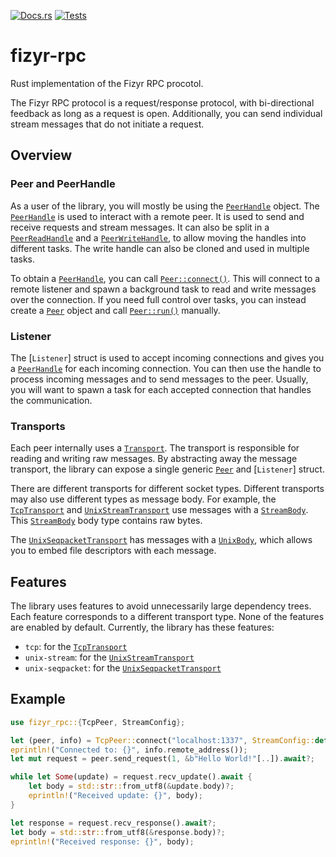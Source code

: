 [![Docs.rs](https://docs.rs/fizyr-rpc/badge.svg)](https://docs.rs/fizyr-rpc/)
[![Tests](https://github.com/fizyr-private/fizyr-rpc-rs/workflows/tests/badge.svg)](https://github.com/fizyr/fizyr-rpc-rs/actions?query=workflow%3Atests+branch%3Amain)

# fizyr-rpc

Rust implementation of the Fizyr RPC procotol.

The Fizyr RPC protocol is a request/response protocol,
with bi-directional feedback as long as a request is open.
Additionally, you can send individual stream messages that do not initiate a request.

## Overview

### Peer and PeerHandle

As a user of the library, you will mostly be using the [`PeerHandle`] object.
The [`PeerHandle`] is used to interact with a remote peer.
It is used to send and receive requests and stream messages.
It can also be split in a [`PeerReadHandle`] and a [`PeerWriteHandle`],
to allow moving the handles into different tasks.
The write handle can also be cloned and used in multiple tasks.

To obtain a [`PeerHandle`], you can call [`Peer::connect()`].
This will connect to a remote listener and spawn a background task to read and write messages over the connection.
If you need full control over tasks, you can instead create a [`Peer`] object
and call [`Peer::run()`] manually.

### Listener

The [`Listener`] struct is used to accept incoming connections
and gives you a [`PeerHandle`] for each incoming connection.
You can then use the handle to process incoming messages and to send messages to the peer.
Usually, you will want to spawn a task for each accepted connection that handles the communication.

### Transports

Each peer internally uses a [`Transport`][transport::Transport].
The transport is responsible for reading and writing raw messages.
By abstracting away the message transport,
the library can expose a single generic [`Peer`] and [`Listener`] struct.

There are different transports for different socket types.
Different transports may also use different types as message body.
For example, the [`TcpTransport`] and [`UnixStreamTransport`]
use messages with a [`StreamBody`].
This [`StreamBody`] body type contains raw bytes.

The [`UnixSeqpacketTransport`] has messages with a [`UnixBody`],
which allows you to embed file descriptors with each message.

## Features

The library uses features to avoid unnecessarily large dependency trees.
Each feature corresponds to a different transport type.
None of the features are enabled by default.
Currently, the library has these features:

* `tcp`: for the [`TcpTransport`]
* `unix-stream`: for the [`UnixStreamTransport`]
* `unix-seqpacket`: for the [`UnixSeqpacketTransport`]

## Example

```rust
use fizyr_rpc::{TcpPeer, StreamConfig};

let (peer, info) = TcpPeer::connect("localhost:1337", StreamConfig::default()).await?;
eprintln!("Connected to: {}", info.remote_address());
let mut request = peer.send_request(1, &b"Hello World!"[..]).await?;

while let Some(update) = request.recv_update().await {
    let body = std::str::from_utf8(&update.body)?;
    eprintln!("Received update: {}", body);
}

let response = request.recv_response().await?;
let body = std::str::from_utf8(&response.body)?;
eprintln!("Received response: {}", body);
```

[`Peer`]: https://docs.rs/fizyr-rpc/latest/fizyr_rpc/struct.Peer.html
[`Peer::connect()`]: https://docs.rs/fizyr-rpc/latest/fizyr_rpc/struct.Peer.html#method.connect
[`Peer::run()`]: https://docs.rs/fizyr-rpc/latest/fizyr_rpc/struct.Peer.html#method.run
[`PeerHandle`]: https://docs.rs/fizyr-rpc/latest/fizyr_rpc/struct.PeerHandle.html
[`PeerReadHandle`]: https://docs.rs/fizyr-rpc/latest/fizyr_rpc/struct.PeerReadHandle.html
[`PeerWriteHandle`]: https://docs.rs/fizyr-rpc/latest/fizyr_rpc/struct.PeerWriteHandle.html
[`Server`]: https://docs.rs/fizyr-rpc/latest/fizyr_rpc/struct.Server.html

[transport::Transport]: https://docs.rs/fizyr-rpc/latest/fizyr_rpc/transport/trait.Transport.html
[`TcpTransport`]: https://docs.rs/fizyr-rpc/latest/fizyr_rpc/type.TcpTransport.html
[`UnixStreamTransport`]: https://docs.rs/fizyr-rpc/latest/fizyr_rpc/type.UnixStreamTransport.html
[`UnixSeqpacketTransport`]: https://docs.rs/fizyr-rpc/latest/fizyr_rpc/type.UnixSeqpacketTransport.html

[`StreamBody`]: https://docs.rs/fizyr-rpc/latest/fizyr_rpc/struct.StreamBody.html
[`UnixBody`]: https://docs.rs/fizyr-rpc/latest/fizyr_rpc/struct.UnixBody.html
